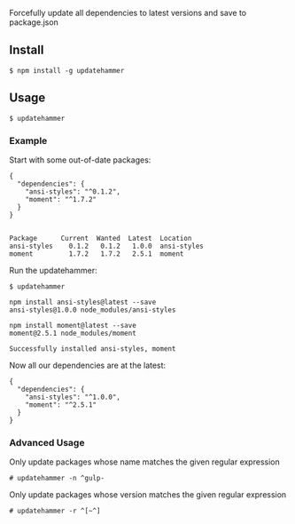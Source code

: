 Forcefully update all dependencies to latest versions and save to package.json

## Install

	$ npm install -g updatehammer

## Usage

	$ updatehammer

### Example

Start with some out-of-date packages:

	{
	  "dependencies": {
	    "ansi-styles": "^0.1.2",
	    "moment": "^1.7.2"
	  }
	}


	Package      Current  Wanted  Latest  Location
	ansi-styles    0.1.2   0.1.2   1.0.0  ansi-styles
	moment         1.7.2   1.7.2   2.5.1  moment

Run the updatehammer:

	$ updatehammer

	npm install ansi-styles@latest --save
	ansi-styles@1.0.0 node_modules/ansi-styles

	npm install moment@latest --save
	moment@2.5.1 node_modules/moment

	Successfully installed ansi-styles, moment

Now all our dependencies are at the latest:

	{
	  "dependencies": {
	    "ansi-styles": "^1.0.0",
	    "moment": "^2.5.1"
	  }
	}

### Advanced Usage

Only update packages whose name matches the given regular expression

	# updatehammer -n ^gulp-

Only update packages whose version matches the given regular expression

	# updatehammer -r ^[~^]

